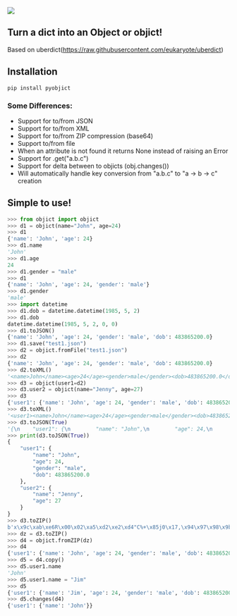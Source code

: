 ![](https://github.com/311labs/objict/workflows/tests/badge.svg)

## Turn a dict into an Object or objict!

Based on uberdict(https://raw.githubusercontent.com/eukaryote/uberdict)

## Installation

```
pip install pyobjict
```


### Some Differences:

 * Support for to/from JSON
 * Support for to/from XML
 * Support for to/from ZIP compression (base64)
 * Support to/from file
 * When an attribute is not found it returns None instead of raising an Error
 * Support for .get("a.b.c")
 * Support for delta between to objicts (obj.changes())
 * Will automatically handle key conversion from "a.b.c" to "a -> b -> c" creation


## Simple to use!

```python
>>> from objict import objict
>>> d1 = objict(name="John", age=24)
>>> d1
{'name': 'John', 'age': 24}
>>> d1.name
'John'
>>> d1.age
24
>>> d1.gender = "male"
>>> d1
{'name': 'John', 'age': 24, 'gender': 'male'}
>>> d1.gender
'male'
>>> import datetime
>>> d1.dob = datetime.datetime(1985, 5, 2)
>>> d1.dob
datetime.datetime(1985, 5, 2, 0, 0)
>>> d1.toJSON()
{'name': 'John', 'age': 24, 'gender': 'male', 'dob': 483865200.0}
>>> d1.save("test1.json")
>>> d2 = objict.fromFile("test1.json")
>>> d2
{'name': 'John', 'age': 24, 'gender': 'male', 'dob': 483865200.0}
>>> d2.toXML()
'<name>John</name><age>24</age><gender>male</gender><dob>483865200.0</dob>'
>>> d3 = objict(user1=d2)
>>> d3.user2 = objict(name="Jenny", age=27)
>>> d3
{'user1': {'name': 'John', 'age': 24, 'gender': 'male', 'dob': 483865200.0}, 'user2': {'name': 'Jenny', 'age': 27}}
>>> d3.toXML()
'<user1><name>John</name><age>24</age><gender>male</gender><dob>483865200.0</dob></user1><user2><name>Jenny</name><age>27</age></user2>'
>>> d3.toJSON(True)
'{\n    "user1": {\n        "name": "John",\n        "age": 24,\n        "gender": "male",\n        "dob": 483865200.0\n    },\n    "user2": {\n        "name": "Jenny",\n        "age": 27\n    }\n}'
>>> print(d3.toJSON(True))
{
    "user1": {
        "name": "John",
        "age": 24,
        "gender": "male",
        "dob": 483865200.0
    },
    "user2": {
        "name": "Jenny",
        "age": 27
    }
}
>>> d3.toZIP()
b'x\x9c\xab\xe6R\x00\x02\xa5\xd2\xe2\xd4"C%+\x85j0\x17,\x94\x97\x98\x9b\n\x14Q\xf2\xca\xcf\xc8S\xd2A\x88\'\xa6\x83\x84\x8dL\x90\x84\xd2S\xf3RR\x8b@\x8as\x13sR\x91\x15\xa7\xe4\'\x01\x85M,\x8c-\xccL\x8d\x0c\x0c\xf4\x0c\xc0R\xb5:\x08[\x8dp\xd8\x9a\x9a\x97W\x89\xc5Zs\x88\x01\\\xb5\x00^\x1c\'I'
>>> dz = d3.toZIP()
>>> d4 = objict.fromZIP(dz)
>>> d4
{'user1': {'name': 'John', 'age': 24, 'gender': 'male', 'dob': 483865200.0}, 'user2': {'name': 'Jenny', 'age': 27}}
>>> d5 = d4.copy()
>>> d5.user1.name
'John'
>>> d5.user1.name = "Jim"
>>> d5
{'user1': {'name': 'Jim', 'age': 24, 'gender': 'male', 'dob': 483865200.0}, 'user2': {'name': 'Jenny', 'age': 27}}
>>> d5.changes(d4)
{'user1': {'name': 'John'}}

```


